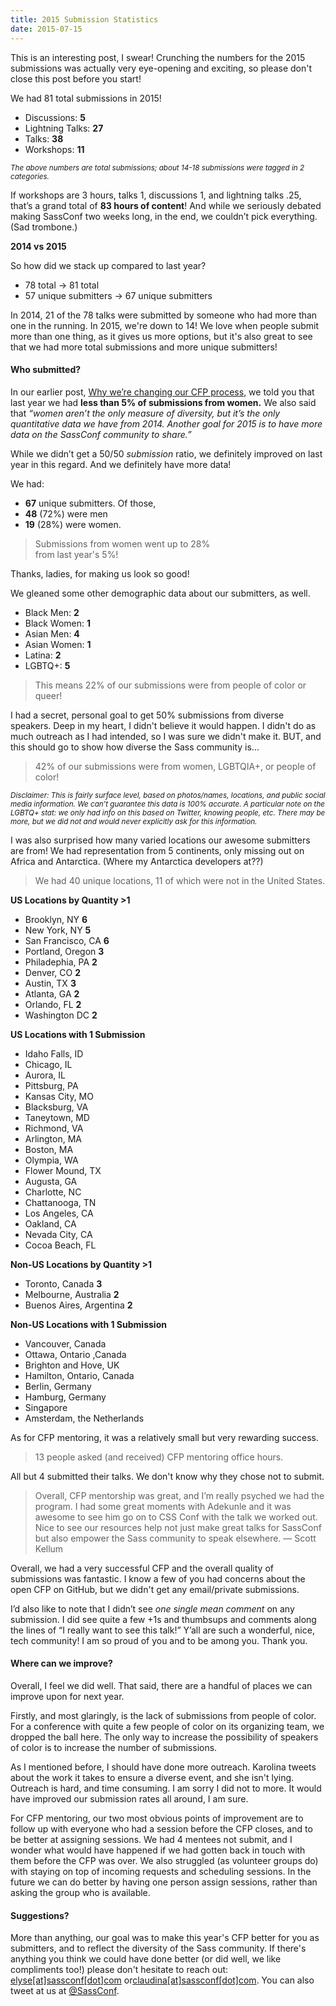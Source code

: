 ```yaml
---
title: 2015 Submission Statistics
date: 2015-07-15
---
```


This is an interesting post, I swear! Crunching the numbers for the 2015 submissions was actually very eye-opening and exciting, so please don't close this post before you start!

We had 81 total submissions in 2015!

* Discussions: **5**
* Lightning Talks: **27**
* Talks: **38**
* Workshops: **11**

<em><small>The above numbers are total submissions; about 14-18 submissions were tagged in 2 categories.</small></em>

If workshops are 3 hours, talks 1, discussions 1, and lightning talks .25, that’s a grand total of **83 hours of content**! And while we seriously debated making SassConf two weeks long, in the end, we couldn’t pick everything. (Sad trombone.)

**2014 vs 2015**

So how did we stack up compared to last year?

* 78 total -> 81 total
* 57 unique submitters -> 67 unique submitters

In 2014, 21 of the 78 talks were submitted by someone who had more than one in the running. In 2015, we're down to 14! We love when people submit more than one thing, as it gives us more options, but it's also great to see that we had more total submissions and more unique submitters!


#### Who submitted?

In our earlier post, <a href="/blog/posts/changing-our-cfp/">Why we’re changing our CFP process</a>, we told you that last year we had **less than 5% of submissions from women.** We also said that <em>“women aren’t the only measure of diversity, but it’s the only quantitative data we have from 2014. Another goal for 2015 is to have more data on the SassConf community to share.”</em>

While we didn’t get a 50/50 _submission_ ratio, we definitely improved on last year in this regard. And we definitely have more data!

We had:

* **67** unique submitters. Of those,
* **48** (72%) were men
* **19** (28%) were women. 

> Submissions from women went up to 28%<br/> from last year's 5%!

Thanks, ladies, for making us look so good!

We gleaned some other demographic data about our submitters, as well. 

* Black Men: **2** 
* Black Women: **1**
* Asian Men: **4**
* Asian Women: **1**
* Latina: **2**
* LGBTQ+: **5**

> This means 22% of our submissions were from people of color or queer!

I had a secret, personal goal to get 50% submissions from diverse speakers. Deep in my heart, I didn't believe it would happen. I didn't do as much outreach as I had intended, so I was sure we didn't make it. BUT, and this should go to show how diverse the Sass community is...

> 42% of our submissions were from women, LGBTQIA+, or people of color!

<em><small>Disclaimer: This is fairly surface level, based on photos/names, locations, and public social media information. We can’t guarantee this data is 100% accurate. A particular note on the LGBTQ+ stat: we only had info on this based on Twitter, knowing people, etc. There may be more, but we did not and would never explicitly ask for this information.</small></em>

I was also surprised how many varied locations our awesome submitters are from! We had representation from 5 continents, only missing out on Africa and Antarctica. (Where my Antarctica developers at??)

> We had 40 unique locations, 11 of which were not in the United States.

**US Locations by Quantity >1**

* Brooklyn, NY **6**
* New York, NY **5**
* San Francisco, CA **6**
* Portland, Oregon **3**
* Philadephia, PA **2**
* Denver, CO **2**
* Austin, TX **3**
* Atlanta, GA **2**
* Orlando, FL **2**
* Washington DC **2**

**US Locations with 1 Submission**

* Idaho Falls, ID
* Chicago, IL 
* Aurora, IL
* Pittsburg, PA
* Kansas City, MO
* Blacksburg, VA
* Taneytown, MD
* Richmond, VA
* Arlington, MA
* Boston, MA
* Olympia, WA
* Flower Mound, TX
* Augusta, GA
* Charlotte, NC
* Chattanooga, TN
* Los Angeles, CA
* Oakland, CA
* Nevada City, CA
* Cocoa Beach, FL

**Non-US Locations by Quantity >1**

* Toronto, Canada **3**
* Melbourne, Australia **2**
* Buenos Aires, Argentina **2**

**Non-US Locations with 1 Submission**

* Vancouver, Canada
* Ottawa, Ontario ,Canada
* Brighton and Hove, UK
* Hamilton, Ontario, Canada
* Berlin, Germany
* Hamburg, Germany
* Singapore
* Amsterdam, the Netherlands

As for CFP mentoring, it was a relatively small but very rewarding success.

> 13 people asked (and received) CFP mentoring office hours.

All but 4 submitted their talks. We don't know why they chose not to submit.

> Overall, CFP mentorship was great, and I’m really psyched we had the program. I had some great moments with Adekunle and it was awesome to see him go on to CSS Conf with the talk we worked out. Nice to see our resources help not just make great talks for SassConf but also empower the Sass community to speak elsewhere. — Scott Kellum

Overall, we had a very successful CFP and the overall quality of submissions was fantastic. I know a few of you had concerns about the open CFP on GitHub, but we didn't get any email/private submissions.

I’d also like to note that I didn’t see _one single mean comment_ on any submission. I did see quite a few +1s and thumbsups and comments along the lines of “I really want to see this talk!” Y’all are such a wonderful, nice, tech community! I am so proud of you and to be among you. Thank you.

#### Where can we improve?

Overall, I feel we did well. That said, there are a handful of places we can improve upon for next year.

Firstly, and most glaringly, is the lack of submissions from people of color. For a conference with quite a few people of color on its organizing team, we dropped the ball here. The only way to increase the possibility of speakers of color is to increase the number of submissions.

As I mentioned before, I should have done more outreach. Karolina tweets about the work it takes to ensure a diverse event, and she isn't lying. Outreach is hard, and time consuming. I am sorry I did not to more. It would have improved our submission rates all around, I am sure.

For CFP mentoring, our two most obvious points of improvement are to follow up with everyone who had a session before the CFP closes, and to be better at assigning sessions. We had 4 mentees not submit, and I wonder what would have happened if we had gotten back in touch with them before the CFP was over. We also struggled (as volunteer groups do) with staying on top of incoming requests and scheduling sessions. In the future we can do better by having one person assign sessions, rather than asking the group who is available.


#### Suggestions?

More than anything, our goal was to make this year's CFP better for you as submitters, and to reflect the diversity of the Sass community. If there's anything you think we could have done better (or did well, we like compliments too!) please don't hesitate to reach out: <a href="mailto:elyse@sassconf.com">elyse[at]sassconf[dot]com</a> or<a href="mailto:claudina@sassconf.com">claudina[at]sassconf[dot]com</a>. You can also tweet at us at <a href="http://twitter.com/sassconf">@SassConf</a>.